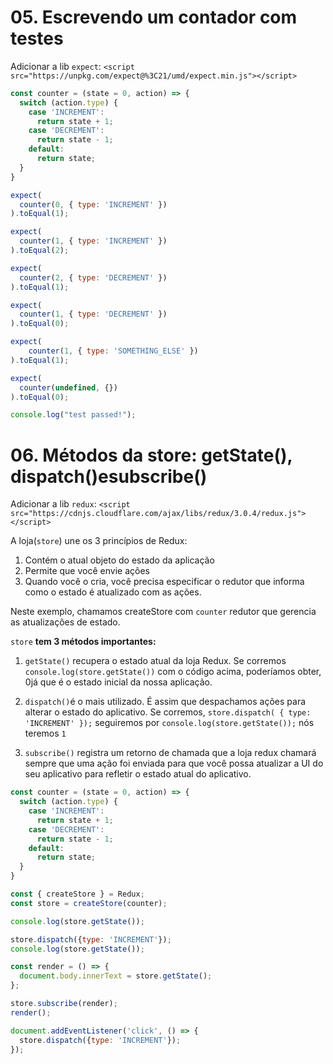 # 05. Escrevendo um contador com testes

Adicionar a lib `expect`:
`<script src="https://unpkg.com/expect@%3C21/umd/expect.min.js"></script>`

```js
const counter = (state = 0, action) => {
  switch (action.type) {
    case 'INCREMENT':
      return state + 1;
    case 'DECREMENT':
      return state - 1;
    default:
      return state;
  }
}

expect(
  counter(0, { type: 'INCREMENT' })
).toEqual(1);

expect(
  counter(1, { type: 'INCREMENT' })
).toEqual(2);

expect(
  counter(2, { type: 'DECREMENT' })
).toEqual(1);

expect(
  counter(1, { type: 'DECREMENT' })
).toEqual(0);

expect(
    counter(1, { type: 'SOMETHING_ELSE' })
).toEqual(1);

expect(
  counter(undefined, {})
).toEqual(0);

console.log("test passed!");
```

# 06. Métodos da store: getState(), dispatch()esubscribe()

Adicionar a lib `redux`:
`<script src="https://cdnjs.cloudflare.com/ajax/libs/redux/3.0.4/redux.js"></script>`

A loja(`store`) une os 3 princípios de Redux:

1. Contém o atual objeto do estado da aplicação
2. Permite que você envie ações
3. Quando você o cria, você precisa especificar o redutor que informa como o estado é atualizado com as ações.

Neste exemplo, chamamos createStore com `counter` redutor que gerencia as atualizações de estado.

`store` **tem 3 métodos importantes:**
1. `getState()` recupera o estado atual da loja Redux. Se corremos `console.log(store.getState())` com o código acima, poderíamos obter, 0já que é o estado inicial da nossa aplicação.

2. `dispatch()`é o mais utilizado. É assim que despachamos ações para alterar o estado do aplicativo. Se corremos, `store.dispatch( { type: 'INCREMENT' });` seguiremos por `console.log(store.getState());` nós teremos `1`

3. `subscribe()` registra um retorno de chamada que a loja redux chamará sempre que uma ação foi enviada para que você possa atualizar a UI do seu aplicativo para refletir o estado atual do aplicativo.

```js
const counter = (state = 0, action) => {
  switch (action.type) {
    case 'INCREMENT':
      return state + 1;
    case 'DECREMENT':
      return state - 1;
    default:
      return state;
  }
}

const { createStore } = Redux;
const store = createStore(counter);

console.log(store.getState());

store.dispatch({type: 'INCREMENT'});
console.log(store.getState());

const render = () => {
  document.body.innerText = store.getState();
};

store.subscribe(render);
render();

document.addEventListener('click', () => {
  store.dispatch({type: 'INCREMENT'});
});
```